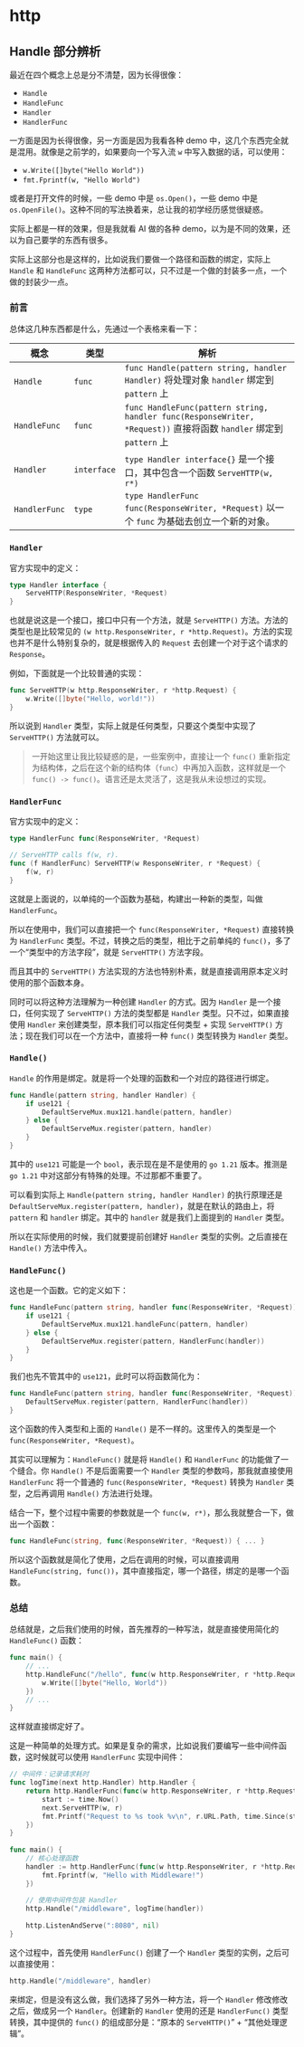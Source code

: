 # http

## Handle 部分辨析

最近在四个概念上总是分不清楚，因为长得很像：

- `Handle`
- `HandleFunc`
- `Handler`
- `HandlerFunc`

一方面是因为长得很像，另一方面是因为我看各种 demo 中，这几个东西完全就是混用。就像是之前学的，如果要向一个写入流 `w` 中写入数据的话，可以使用：

- `w.Write([]byte("Hello World"))`
- `fmt.Fprintf(w, "Hello World")`

或者是打开文件的时候，一些 demo 中是 `os.Open()`，一些 demo 中是 `os.OpenFile()`。这种不同的写法换着来，总让我的初学经历感觉很疑惑。

实际上都是一样的效果，但是我就看 AI 做的各种 demo，以为是不同的效果，还以为自己要学的东西有很多。

实际上这部分也是这样的，比如说我们要做一个路径和函数的绑定，实际上 `Handle` 和 `HandleFunc` 这两种方法都可以，只不过是一个做的封装多一点，一个做的封装少一点。

### 前言

总体这几种东西都是什么，先通过一个表格来看一下：

| 概念          | 类型        | 解析                                                         |
| ------------- | ----------- | ------------------------------------------------------------ |
| `Handle`      | `func`      | `func Handle(pattern string, handler Handler)` 将处理对象 `handler` 绑定到 `pattern` 上 |
| `HandleFunc`  | `func`      | `func HandleFunc(pattern string, handler func(ResponseWriter, *Request))` 直接将函数 `handler` 绑定到 `pattern` 上 |
| `Handler`     | `interface` | `type Handler interface{}` 是一个接口，其中包含一个函数 `ServeHTTP(w, r*)` |
| `HandlerFunc` | `type`      | `type HandlerFunc func(ResponseWriter, *Request)` 以一个 `func` 为基础去创立一个新的对象。 |

### `Handler`

官方实现中的定义：

```go
type Handler interface {
	ServeHTTP(ResponseWriter, *Request)
}
```

也就是说这是一个接口，接口中只有一个方法，就是 `ServeHTTP()` 方法。方法的类型也是比较常见的 `(w http.ResponseWriter, r *http.Request)`。方法的实现也并不是什么特别复杂的，就是根据传入的 `Request` 去创建一个对于这个请求的 `Response`。

例如，下面就是一个比较普通的实现：

```go
func ServeHTTP(w http.ResponseWriter, r *http.Request) {
    w.Write([]byte("Hello, world!"))
}
```

所以说到 `Handler` 类型，实际上就是任何类型，只要这个类型中实现了 `ServeHTTP()` 方法就可以。

> 一开始这里让我比较疑惑的是，一些案例中，直接让一个 `func()` 重新指定为结构体，之后在这个新的结构体（`func`）中再加入函数，这样就是一个 `func() -> func()`。语言还是太灵活了，这是我从未设想过的实现。

### `HandlerFunc`

官方实现中的定义：

```go
type HandlerFunc func(ResponseWriter, *Request)

// ServeHTTP calls f(w, r).
func (f HandlerFunc) ServeHTTP(w ResponseWriter, r *Request) {
	f(w, r)
}
```

这就是上面说的，以单纯的一个函数为基础，构建出一种新的类型，叫做 `HandlerFunc`。

所以在使用中，我们可以直接把一个 `func(ResponseWriter, *Request)` 直接转换为 `HandlerFunc` 类型。不过，转换之后的类型，相比于之前单纯的 `func()`，多了一个“类型中的方法字段”，就是 `ServeHTTP()` 方法字段。

而且其中的 `ServeHTTP()` 方法实现的方法也特别朴素，就是直接调用原本定义时使用的那个函数本身。

同时可以将这种方法理解为一种创建 `Handler` 的方式。因为 `Handler` 是一个接口，任何实现了 `ServeHTTP()` 方法的类型都是 `Handler` 类型。只不过，如果直接使用 `Handler` 来创建类型，原本我们可以指定任何类型 + 实现 `ServeHTTP()` 方法；现在我们可以在一个方法中，直接将一种 `func()` 类型转换为 `Handler` 类型。

### `Handle()`

`Handle` 的作用是绑定。就是将一个处理的函数和一个对应的路径进行绑定。

```go
func Handle(pattern string, handler Handler) {
	if use121 {
		DefaultServeMux.mux121.handle(pattern, handler)
	} else {
		DefaultServeMux.register(pattern, handler)
	}
}
```

其中的 `use121` 可能是一个 `bool`，表示现在是不是使用的 `go 1.21` 版本。推测是 `go 1.21` 中对这部分有特殊的处理。不过那都不重要了。

可以看到实际上 `Handle(pattern string, handler Handler)` 的执行原理还是 `DefaultServeMux.register(pattern, handler)`，就是在默认的路由上，将 `pattern` 和 `handler` 绑定。其中的 `handler` 就是我们上面提到的 `Handler` 类型。

所以在实际使用的时候，我们就要提前创建好 `Handler` 类型的实例。之后直接在 `Handle()` 方法中传入。

### `HandleFunc()`

这也是一个函数。它的定义如下：

```go
func HandleFunc(pattern string, handler func(ResponseWriter, *Request)) {
	if use121 {
		DefaultServeMux.mux121.handleFunc(pattern, handler)
	} else {
		DefaultServeMux.register(pattern, HandlerFunc(handler))
	}
}
```

我们也先不管其中的 `use121`，此时可以将函数简化为：

```go
func HandleFunc(pattern string, handler func(ResponseWriter, *Request)) {
	DefaultServeMux.register(pattern, HandlerFunc(handler))
}
```

这个函数的传入类型和上面的 `Handle()` 是不一样的。这里传入的类型是一个 `func(ResponseWriter, *Request)`。

其实可以理解为：`HandleFunc()` 就是将 `Handle()` 和 `HandlerFunc` 的功能做了一个缝合。你 `Handle()` 不是后面需要一个 `Handler` 类型的参数吗，那我就直接使用 `HandlerFunc` 将一个普通的 `func(ResponseWriter, *Request)` 转换为 `Handler` 类型，之后再调用 `Handle()` 方法进行处理。

结合一下，整个过程中需要的参数就是一个 `func(w, r*)`，那么我就整合一下，做出一个函数：

```go
func HandleFunc(string, func(ResponseWriter, *Request)) { ... }
```

所以这个函数就是简化了使用，之后在调用的时候，可以直接调用 `HandleFunc(string, func())`，其中直接指定，哪一个路径，绑定的是哪一个函数。

### 总结

总结就是，之后我们使用的时候，首先推荐的一种写法，就是直接使用简化的 `HandleFunc()` 函数：

```go
func main() {
    // ...
    http.HandleFunc("/hello", func(w http.ResponseWriter, r *http.Request) {
        w.Write([]byte("Hello, World"))
    })
    // ...
}
```

这样就直接绑定好了。

这是一种简单的处理方式。如果是复杂的需求，比如说我们要编写一些中间件函数，这时候就可以使用 `HandlerFunc` 实现中间件：

```go 
// 中间件：记录请求耗时
func logTime(next http.Handler) http.Handler {
    return http.HandlerFunc(func(w http.ResponseWriter, r *http.Request) {
        start := time.Now()
        next.ServeHTTP(w, r)
        fmt.Printf("Request to %s took %v\n", r.URL.Path, time.Since(start))
    })
}
 
func main() {
    // 核心处理函数
    handler := http.HandlerFunc(func(w http.ResponseWriter, r *http.Request) {
        fmt.Fprintf(w, "Hello with Middleware!")
    })
 
    // 使用中间件包装 Handler
    http.Handle("/middleware", logTime(handler))
 
    http.ListenAndServe(":8080", nil)
}
```

这个过程中，首先使用 `HandlerFunc()` 创建了一个 `Handler` 类型的实例，之后可以直接使用：

```go
http.Handle("/middleware", handler)
```

来绑定，但是没有这么做，我们选择了另外一种方法，将一个 `Handler` 修改修改之后，做成另一个 `Handler`。创建新的 `Handler` 使用的还是 `HandlerFunc()` 类型转换，其中提供的 `func()` 的组成部分是：“原本的 `ServeHTTP()`” + “其他处理逻辑”。





















